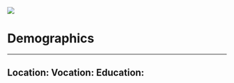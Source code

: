 <img src='https://avataaars.io/?avatarStyle=Circle&topType=ShortHairDreads01&accessoriesType=Wayfarers&hairColor=Red&facialHairType=MoustacheMagnum&facialHairColor=Red&clotheType=ShirtCrewNeck&clotheColor=PastelRed&graphicType=Resist&eyeType=Default&eyebrowType=SadConcerned&mouthType=Default&skinColor=Light'
/>
# Demographics
---
Location: 
Vocation:
Education:
---